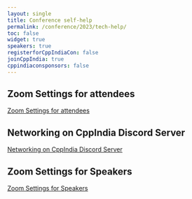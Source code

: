 ```yaml
---
layout: single
title: Conference self-help
permalink: /conference/2023/tech-help/
toc: false
widget: true
speakers: true
registerforCppIndiaCon: false
joinCppIndia: true
cppindiaconsponsors: false
---
```


## Zoom Settings for attendees
[Zoom Settings for attendees](/conference/2023/attendee_zoom_setting/)

## Networking on CppIndia Discord Server
[Networking on CppIndia Discord Server](/conference/2023/networking/)

## Zoom Settings for Speakers
[Zoom Settings for Speakers](/conference/2023/speakers/zoom_settings/)